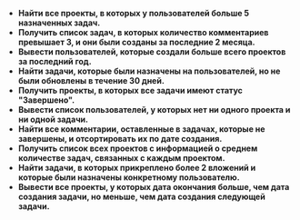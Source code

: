 
-   **Найти все проекты, в которых у пользователей больше 5 назначенных задач.**
-   **Получить список задач, в которых количество комментариев превышает 3, и они были созданы за последние 2 месяца.**
-   **Вывести пользователей, которые создали больше всего проектов за последний год.**
-   **Найти задачи, которые были назначены на пользователей, но не были обновлены в течение 30 дней.**
-   **Получить проекты, в которых все задачи имеют статус "Завершено".**
-   **Вывести список пользователей, у которых нет ни одного проекта и ни одной задачи.**
-   **Найти все комментарии, оставленные в задачах, которые не завершены, и отсортировать их по дате создания.**
-   **Получить список всех проектов с информацией о среднем количестве задач, связанных с каждым проектом.**
-   **Найти задачи, в которых прикреплено более 2 вложений и которые были назначены конкретному пользователю.**
-   **Вывести все проекты, у которых дата окончания больше, чем дата создания задачи, но меньше, чем дата создания следующей задачи.**